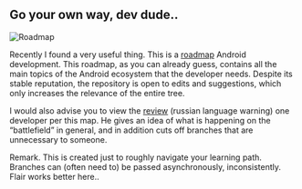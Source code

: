 ## Go your own way, dev dude..

![Roadmap](https://user-images.githubusercontent.com/81878781/180451401-e79295dc-59cf-4d2b-8f32-b103b3986197.png)

Recently I found a very useful thing. This is a [roadmap](https://github.com/skydoves/android-developer-roadmap) Android development. This roadmap, as you can already guess, contains all the main topics of the Android ecosystem that the developer needs.
Despite its stable reputation, the repository is open to edits and suggestions, which only increases the relevance of the entire tree.

I would also advise you to view the [review](https://youtu.be/L41s_iVzGrU) (russian language warning) one developer per this map. He gives an idea of what is happening on the “battlefield” in general, and in addition cuts off branches that are unnecessary to someone.

Remark. This is created just to roughly navigate your learning path. Branches can (often need to) be passed asynchronously, inconsistently. Flair works better here..
